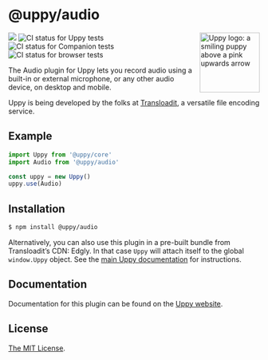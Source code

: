 # @uppy/audio

<img src="https://uppy.io/img/logo.svg" width="120" alt="Uppy logo: a smiling puppy above a pink upwards arrow" align="right">

<a href="https://www.npmjs.com/package/@uppy/audio"><img src="https://img.shields.io/npm/v/@uppy/webcam.svg?style=flat-square"></a>
<img src="https://github.com/transloadit/uppy/workflows/Tests/badge.svg" alt="CI status for Uppy tests">
<img src="https://github.com/transloadit/uppy/workflows/Companion/badge.svg" alt="CI status for Companion tests">
<img src="https://github.com/transloadit/uppy/workflows/End-to-end%20tests/badge.svg" alt="CI status for browser tests">

The Audio plugin for Uppy lets you record audio using a built-in or external
microphone, or any other audio device, on desktop and mobile.

Uppy is being developed by the folks at [Transloadit](https://transloadit.com),
a versatile file encoding service.

## Example

```js
import Uppy from '@uppy/core'
import Audio from '@uppy/audio'

const uppy = new Uppy()
uppy.use(Audio)
```

## Installation

```bash
$ npm install @uppy/audio
```

Alternatively, you can also use this plugin in a pre-built bundle from
Transloadit’s CDN: Edgly. In that case `Uppy` will attach itself to the global
`window.Uppy` object. See the
[main Uppy documentation](https://uppy.io/docs/#Installation) for instructions.

## Documentation

Documentation for this plugin can be found on the
[Uppy website](https://uppy.io/docs/webcam).

## License

[The MIT License](./LICENSE).
